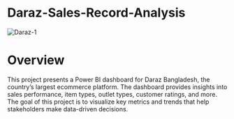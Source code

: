 # Daraz-Sales-Record-Analysis

![Daraz-1](https://github.com/user-attachments/assets/d9b2c3c1-d468-4646-b432-ccb34640fb0a)

# Overview
This project presents a Power BI dashboard for Daraz Bangladesh, the country’s largest ecommerce platform. The dashboard provides insights into sales performance, item types, outlet types, customer ratings, and more. The goal of this project is to visualize key metrics and trends that help stakeholders make data-driven decisions.
